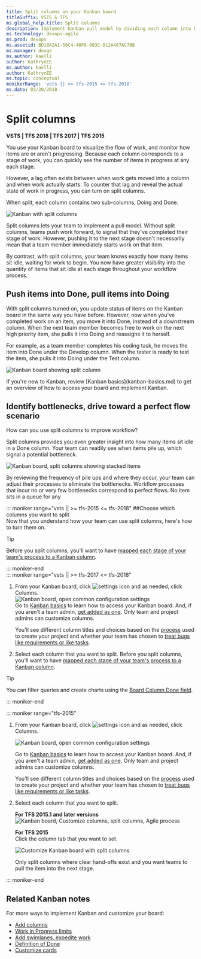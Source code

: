```yaml
---
title: Split columns on your Kanban board
titleSuffix: VSTS & TFS
ms.global_help.title: Split columns
description: Implement Kanban pull model by dividing each column into Doing and Done when working in Visual Studio Team Services or Team Foundation Server  
ms.technology: devops-agile
ms.prod: devops
ms.assetid: BD18A2A1-56C4-40F8-983C-012A407AC7BB
ms.manager: douge
ms.author: kaelli
author: KathrynEE
ms.author: kaelli
author: KathrynEE
ms.topic: conceptual
monikerRange: 'vsts || >= tfs-2015 <= tfs-2018'
ms.date: 03/20/2018
---
```


# Split columns
<b>VSTS | TFS 2018 | TFS 2017 | TFS 2015</b> 

You use your Kanban board to visualize the flow of work, and monitor how items are or aren't progressing. Because each column corresponds to a stage of work, you can quickly see the number of items in progress at any each stage.  

However, a lag often exists between when work gets moved into a column and when work actually starts. To counter that lag and reveal the actual state of work in progress, you can turn on split columns.  

When split, each column contains two sub-columns, Doing and Done.

![Kanban with split columns](_img/kanban-board-split-columns-example-chart.png)  

Split columns lets your team to implement a pull model. Without split columns, teams push work forward, to signal that they've completed their stage of work. However, pushing it to the next stage doesn't necessarily mean that a team member immediately starts work on that item.  

By contrast, with split columns, your team knows exactly how many items sit idle, waiting for work to begin. You now have greater visibility into the quantity of items that sit idle at each stage throughout your workflow process. 

## Push items into Done, pull items into Doing 

With split columns turned on, you update status of items on the Kanban board in the same way you have before. However, now when you've completed work on an item, you move it into Done, instead of a downstream column. When the next team member becomes free to work on the next high priority item, she pulls it into Doing and reassigns it to herself.  

For example, as a team member completes his coding task, he moves the item into Done under the Develop column. When the tester is ready to test the item, she pulls it into Doing under the Test column.  

![Kanban board showing split column](_img/kanban-board-split-columns-moving-doing-to-done.png)


<p>If you're new to Kanban, review [Kanban basics](kanban-basics.md)  to get an overview of how to access your board and implement Kanban.</p>


## Identify bottlenecks, drive toward a perfect flow scenario
How can you use split columns to improve workflow?  

Split columns provides you even greater insight into how many items sit idle in a Done column. Your team can readily see when items pile up, which signal a potential bottleneck.   

![Kanban board, split columns showing stacked items](_img/kanban-board-identify-bottlenecks.png)  

By reviewing the frequency of pile ups and where they occur, your team can adjust their processes to eliminate the bottlenecks. Workflow processes that incur no or very few bottlenecks correspond to perfect flows. No item sits in a queue for any 

::: moniker range="vsts || >= tfs-2015 <= tfs-2018"
##Choose which columns you want to split  
Now that you understand how your team can use split columns, here's how to turn them on.

> [!TIP]    
> Before you split columns, you'll want to have [mapped each stage of your team's process to a Kanban column](add-columns.md).

::: moniker-end   
::: moniker range="vsts || >= tfs-2017 <= tfs-2018"  
1. From your Kanban board, click ![settings icon](../_img/icons/team-settings-gear-icon.png) and as needed, click Columns.   
	![Kanban board, open common configuration settings](../customize/_img/customize-cards/open-config-dialog.png)  	
	Go to [Kanban basics](kanban-basics.md) to learn how to access your Kanban board. And, if you aren't a team admin, [get added as one](../scale/add-team-administrator.md). Only team and project admins can customize columns.
   
	You'll see different column titles and choices based on the [process](../work-items/guidance/choose-process.md) used to create your project  and whether your team has chosen to [treat bugs like requirements or like tasks](../customize/show-bugs-on-backlog.md). 

2.	Select each column that you want to split. Before you split columns, you'll want to have [mapped each stage of your team's process to a Kanban column](add-columns.md).
	
> [!TIP]    
> You can filter queries and create charts using the [Board Column Done field](../track/query-by-workflow-changes.md#kanban_query_fields). 

::: moniker-end

::: moniker range="tfs-2015"

1. From your Kanban board, click ![settings icon](../_img/icons/team-settings-gear-icon.png) and as needed, click Columns.    

	![Kanban board, open common configuration settings](../customize/_img/customize-cards/open-config-dialog.png)
	
	Go to [Kanban basics](kanban-basics.md) to learn how to access your Kanban board. And, if you aren't a team admin, [get added as one](../scale/add-team-administrator.md). Only team and project admins can customize columns.  

	You'll see different column titles and choices based on the [process](../work-items/guidance/choose-process.md) used to create your project  and whether your team has chosen to [treat bugs like requirements or like tasks](../customize/show-bugs-on-backlog.md).  

2.	Select each column that you want to split. 
 
	**For TFS 2015.1 and later versions**      
	![Kanban board, Customize columns, split columns, Agile process](_img/vso-kanban-split-columns-settings-analyze-no-tags.png)

	**For TFS 2015**   
	Click the column tab that you want to set.   

	![Customize Kanban board with split columns](_img/kanban-board-configure-split-columns.png)  

	Only split columns where clear hand-offs exist and you want teams to pull the item into the next stage. 
   
::: moniker-end

## Related Kanban notes  
For more ways to implement Kanban and customize your board:  

* [Add columns](add-columns.md)  
* [Work in Progress limits ](wip-limits.md)  
* [Add swimlanes, expedite work](expedite-work.md)   
* [Definition of Done](definition-of-done.md)  
* [Customize cards](../customize/customize-cards.md)   

<!---
> [!NOTE]   
> Split columns is a supported feature in TFS 2015 and later versions. Consider upgrading to a later TFS version. 
> -->